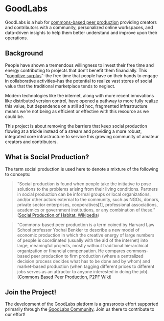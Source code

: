 # GoodLabs

GoodLabs is a hub for [commons-based peer production](https://wiki.p2pfoundation.net/Commons-Based_Peer_Production) providing creators and contributors with a community, personalized online workspaces, and data-driven insights to help them better understand and improve upon their operations.

## Background

People have shown a tremendous willingness to invest their free time and energy contributing to projects that don’t benefit them financially. This “[cognitive surplus](https://en.wikipedia.org/wiki/Cognitive_Surplus)”–the free time that people have on their hands to engage in collaborative activities–has the potential to realize vast stores of social value that the traditional marketplace tends to neglect. 

Modern technologies like the internet, along with more recent innovations like distributed version control, have opened a pathway to more fully realize this value, but dependence on a still ad hoc, fragmented infrastructure means we’re not being as efficient or effective with this resource as we could be. 

This project is about removing the barriers that keep social production flowing at a trickle instead of a stream and providing a more robust, integrated core infrastructure to service this growing community of amateur creators and contributors.

## What is Social Production?

The term social production is used here to denote a mixture of the following to concepts:

> "Social production is found when people take the initiative to pose solutions to the problems arising from their living conditions. Partners in social production can be informal groups or local organizations, and/or other actors external to the community, such as NGOs, donors, private sector enterprises, cooperatives[1], professional associations, academics or government institutions, or any combination of these." ([Social Production of Habitat, Wikipedia](https://en.wikipedia.org/wiki/Social_production_of_habitat#:~:text=Social%20production%20is%20usually%20characterized,assets%20in%20the%20development%20process.))

> "Commons-based peer production is a term coined by Harvard Law School professor Yochai Benkler to describe a new model of economic production in which the creative energy of large numbers of people is coordinated (usually with the aid of the internet) into large, meaningful projects, mostly without traditional hierarchical organization or financial compensation. He compares commons-based peer production to firm production (where a centralized decision process decides what has to be done and by whom) and market-based production (when tagging different prices to different jobs serves as an attractor to anyone interested in doing the job). ([Commons Based Peer Production, P2PF Wiki](https://wiki.p2pfoundation.net/Commons-Based_Peer_Production))

## Join the Project!

The development of the GoodLabs platform is a grassroots effort supported primarily through the [GoodLabs Community](https://www.sensorica.co/communities/goodlabs). Join us there to contribute to our effort!
